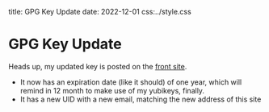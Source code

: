 title: GPG Key Update
date: 2022-12-01
css:../style.css

# GPG Key Update

Heads up, my updated key is posted on the
[front site](../0x82F2CC796BD07077.pub.asc).

* It now has an expiration date (like it should) of one year, which will remind
  in 12 month to make use of my yubikeys, finally.
* It has a new UID with a new email, matching the new address of this site
